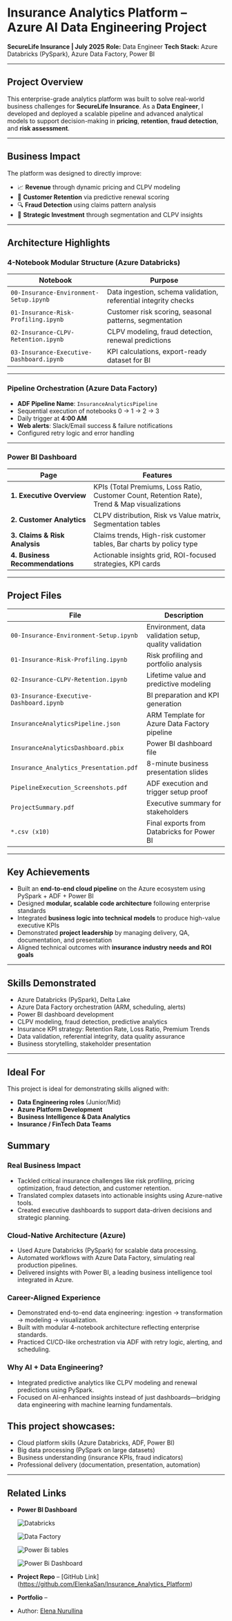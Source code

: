 # Insurance Analytics Platform – Azure AI Data Engineering Project

**SecureLife Insurance | July 2025**
**Role:** Data Engineer
**Tech Stack:** Azure Databricks (PySpark), Azure Data Factory, Power BI

---

## Project Overview

This enterprise-grade analytics platform was built to solve real-world business challenges for **SecureLife Insurance**. As a **Data Engineer**, I developed and deployed a scalable pipeline and advanced analytical models to support decision-making in **pricing**, **retention**, **fraud detection**, and **risk assessment**.

---

## Business Impact

The platform was designed to directly improve:

* 📈 **Revenue** through dynamic pricing and CLPV modeling
* 🤝 **Customer Retention** via predictive renewal scoring
* 🔍 **Fraud Detection** using claims pattern analysis
* 🎯 **Strategic Investment** through segmentation and CLPV insights

---

## Architecture Highlights

### 4-Notebook Modular Structure (Azure Databricks)

| Notebook                                 | Purpose                                                         |
| ---------------------------------------- | --------------------------------------------------------------- |
| `00-Insurance-Environment-Setup.ipynb`   | Data ingestion, schema validation, referential integrity checks |
| `01-Insurance-Risk-Profiling.ipynb`      | Customer risk scoring, seasonal patterns, segmentation          |
| `02-Insurance-CLPV-Retention.ipynb`      | CLPV modeling, fraud detection, renewal predictions             |
| `03-Insurance-Executive-Dashboard.ipynb` | KPI calculations, export-ready dataset for BI                   |

---

### Pipeline Orchestration (Azure Data Factory)

* **ADF Pipeline Name**: `InsuranceAnalyticsPipeline`
* Sequential execution of notebooks 0 → 1 → 2 → 3
* Daily trigger at **4:00 AM**
* **Web alerts**: Slack/Email success & failure notifications
* Configured retry logic and error handling

---

### Power BI Dashboard

| Page                            | Features                                                                                      |
| ------------------------------- | --------------------------------------------------------------------------------------------- |
| **1. Executive Overview**       | KPIs (Total Premiums, Loss Ratio, Customer Count, Retention Rate), Trend & Map visualizations |
| **2. Customer Analytics**       | CLPV distribution, Risk vs Value matrix, Segmentation tables                                  |
| **3. Claims & Risk Analysis**   | Claims trends, High-risk customer tables, Bar charts by policy type                           |
| **4. Business Recommendations** | Actionable insights grid, ROI-focused strategies, KPI cards                                   |

---

## Project Files

| File                                     | Description                                             |
| ---------------------------------------- | ------------------------------------------------------- |
| `00-Insurance-Environment-Setup.ipynb`   | Environment, data validation setup, quality validation  |
| `01-Insurance-Risk-Profiling.ipynb`      | Risk profiling and portfolio analysis                   |
| `02-Insurance-CLPV-Retention.ipynb`      | Lifetime value and predictive modeling                  |
| `03-Insurance-Executive-Dashboard.ipynb` | BI preparation and KPI generation                       |
| `InsuranceAnalyticsPipeline.json`        | ARM Template for Azure Data Factory pipeline            |
| `InsuranceAnalyticsDashboard.pbix`       | Power BI dashboard file                                 |
| `Insurance_Analytics_Presentation.pdf`   | 8-minute business presentation slides                   |
| `PipelineExecution_Screenshots.pdf`      | ADF execution and trigger setup proof                   |
| `ProjectSummary.pdf`                     | Executive summary for stakeholders                      |
| `*.csv (x10)`                            | Final exports from Databricks for Power BI              |

---

## Key Achievements

* Built an **end-to-end cloud pipeline** on the Azure ecosystem using PySpark + ADF + Power BI
* Designed **modular, scalable code architecture** following enterprise standards
* Integrated **business logic into technical models** to produce high-value executive KPIs
* Demonstrated **project leadership** by managing delivery, QA, documentation, and presentation
* Aligned technical outcomes with **insurance industry needs and ROI goals**

---

## Skills Demonstrated

* Azure Databricks (PySpark), Delta Lake
* Azure Data Factory orchestration (ARM, scheduling, alerts)
* Power BI dashboard development
* CLPV modeling, fraud detection, predictive analytics
* Insurance KPI strategy: Retention Rate, Loss Ratio, Premium Trends
* Data validation, referential integrity, data quality assurance
* Business storytelling, stakeholder presentation

---

## Ideal For

This project is ideal for demonstrating skills aligned with:

* **Data Engineering roles** (Junior/Mid)
* **Azure Platform Development**
* **Business Intelligence & Data Analytics**
* **Insurance / FinTech Data Teams**

## Summary

### Real Business Impact

  - Tackled critical insurance challenges like risk profiling, pricing optimization, fraud detection, and customer retention.
  - Translated complex datasets into actionable insights using Azure-native tools.
  - Created executive dashboards to support data-driven decisions and strategic planning.

### Cloud-Native Architecture (Azure)
  
  - Used Azure Databricks (PySpark) for scalable data processing.
  - Automated workflows with Azure Data Factory, simulating real production pipelines.
  - Delivered insights with Power BI, a leading business intelligence tool integrated in Azure.

### Career-Aligned Experience

  - Demonstrated end-to-end data engineering: ingestion → transformation → modeling → visualization.
  - Built with modular 4-notebook architecture reflecting enterprise standards.
  - Practiced CI/CD-like orchestration via ADF with retry logic, alerting, and scheduling.

### Why AI + Data Engineering?

  - Integrated predictive analytics like CLPV modeling and renewal predictions using PySpark.
  - Focused on AI-enhanced insights instead of just dashboards—bridging data engineering with machine learning fundamentals.

## This project showcases:

  - Cloud platform skills (Azure Databricks, ADF, Power BI)
  - Big data processing (PySpark on large datasets)
  - Business understanding (insurance KPIs, fraud indicators)
  - Professional delivery (documentation, presentation, automation)

---

## Related Links

* **Power BI Dashboard**
  
  ![Databricks](03-Insurance-Executive-Dashboard-complete.png)

  ![Data Factory](<DataFactory Web Activity complete.png>)

  ![Power Bi tables](<PowerBi added 5 more tables from 5 exports csv + date table.png>)

  ![Power Bi Dashboard](< PowerBi Page 3.Claims and Risk Analysis.png>)
  
* **Project Repo** – \[GitHub Link](https://github.com/ElenkaSan/Insurance_Analytics_Platform)
* **Portfolio** – []()
* Author: [Elena Nurullina](https://github.com/ElenkaSan)